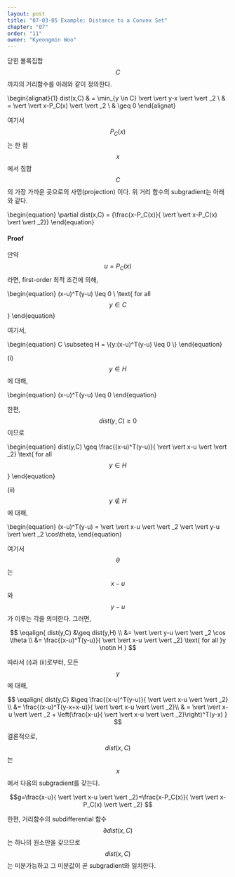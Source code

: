 ```yaml
---
layout: post
title: "07-03-05 Example: Distance to a Convex Set"
chapter: "07"
order: "11"
owner: "Kyeongmin Woo"
---
```


닫힌 볼록집합 $$C $$까지의 거리함수를 아래와 같이 정의한다.  
>
\begin{alignat}{1}
dist(x,C) & = \min_{y \in C} \vert \vert y-x \vert \vert _2 \\
      & = \vert \vert x-P_C(x) \vert \vert _2 \\
      & \geq 0 
\end{alignat}

여기서 $$P_C(x) $$는 한 점 $$x $$에서 집합 $$C $$의 가장 가까운 곳으로의 사영(projection) 이다. 위 거리 함수의 subgradient는 아래와 같다. 
>
\begin{equation}
\partial dist(x,C) = \{\frac{x-P_C(x)}{ \vert \vert x-P_C(x) \vert \vert _2}\}
\end{equation}

#### Proof

만약 $$u=P_C(x) $$라면, first-order 최적 조건에 의해, 
>
\begin{equation}
(x-u)^T(y-u) \leq 0 \ \text{ for all $$y \in C $$}
\end{equation}

여기서, 
>
\begin{equation}
C \subseteq H = \\{y:(x-u)^T(y-u) \leq 0 \\}
\end{equation}

(i) $$y \in H $$에 대해, 
>
\begin{equation}
(x-u)^T(y-u) \leq 0
\end{equation}

한편, $$dist(y,C)\geq 0 $$ 이므로
>
\begin{equation}
dist(y,C) \geq \frac{(x-u)^T(y-u)}{ \vert \vert x-u \vert \vert _2} \text{ for all $$y \in H $$}
\end{equation}

(ii) $$y \notin H $$에 대해, 
>
\begin{equation}
(x-u)^T(y-u) = \vert \vert x-u \vert \vert _2 \vert \vert y-u \vert \vert _2 \cos\theta,
\end{equation}

여기서 $$\theta $$는 $$x-u $$ 와 $$y-u $$ 가 이루는 각을 의미한다. 그러면, 

>
$$
\eqalign{
dist(y,C) &\geq dist(y,H) \\
&= \vert \vert y-u \vert \vert _2 \cos \theta \\
&= \frac{(x-u)^T(y-u)}{ \vert \vert x-u \vert \vert _2} \text{ for all }y \notin H
}
$$

따라서 (i)과 (ii)로부터, 모든 $$y $$에 대해, 
>
$$
\eqalign{
dist(y,C) &\geq \frac{(x-u)^T(y-u)}{ \vert \vert x-u \vert \vert _2} \\
&= \frac{(x-u)^T(y-x+x-u)}{ \vert \vert x-u \vert \vert _2}\\
& = \vert \vert x-u \vert \vert _2 + \left(\frac{x-u}{ \vert \vert x-u \vert \vert _2}\right)^T(y-x)
}
$$

결론적으로, $$dist(x,C) $$는 $$x $$에서 다음의 subgradient를 갖는다. 
>
$$g=\frac{x-u}{ \vert \vert x-u \vert \vert _2}=\frac{x-P_C(x)}{ \vert \vert x-P_C(x) \vert \vert _2} $$

한편, 거리함수의 subdifferential 함수 $$\partial dist(x,C) $$는 하나의 원소만을 갖으므로 $$dist(x,C) $$는 미분가능하고 그 미분값이 곧 subgradient와 일치한다. 
